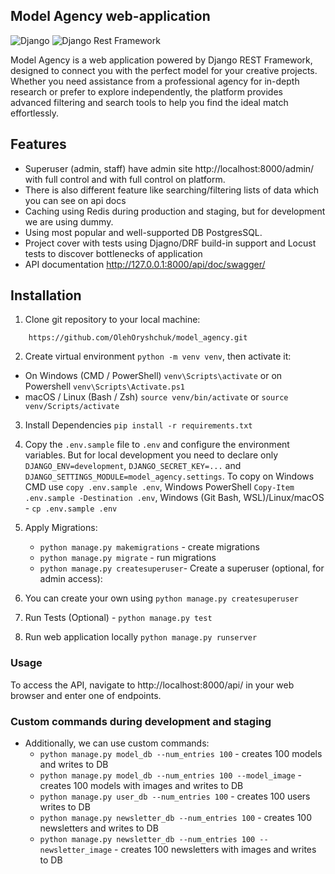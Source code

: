 ## Model Agency web-application

![Django](https://img.shields.io/badge/Django-5.1.4-brightgreen.svg)
![Django Rest Framework](https://img.shields.io/badge/Django%20Rest%20Framework-3.15.2-blue.svg)

Model Agency is a web application powered by Django REST Framework, designed to connect you with the perfect
model for your creative projects. Whether you need assistance from a professional agency for in-depth research
or prefer to explore independently, the platform provides advanced filtering and search tools to help you find
the ideal match effortlessly.

## Features
* Superuser (admin, staff) have admin site http://localhost:8000/admin/ with full control
    and with full control on platform.
* There is also different feature like searching/filtering lists of data
    which you can see on api docs
* Caching using Redis during production and staging, but for development we are using dummy.
* Using most popular and well-supported DB PostgresSQL.
* Project cover with tests using Djagno/DRF build-in support and Locust tests to discover bottlenecks of application
* API documentation  http://127.0.0.1:8000/api/doc/swagger/

## Installation
1. Clone git repository to your local machine:
```
    https://github.com/OlehOryshchuk/model_agency.git
```
2. Create virtual environment `python -m venv venv`, then activate it:
  - On Windows (CMD / PowerShell) `venv\Scripts\activate` or on Powershell `venv\Scripts\Activate.ps1`
  - macOS / Linux (Bash / Zsh) `source venv/bin/activate` or `source venv/Scripts/activate`

3. Install Dependencies `pip install -r requirements.txt`

4. Copy the `.env.sample` file to `.env` and configure the environment variables. But for local development
    you need to declare only `DJANGO_ENV=development`, `DJANGO_SECRET_KEY=...` and `DJANGO_SETTINGS_MODULE=model_agency.settings`.
   To copy on Windows CMD use `copy .env.sample .env`, Windows PowerShell `Copy-Item .env.sample -Destination .env`,
   Windows (Git Bash, WSL)/Linux/macOS - `cp .env.sample .env`

5. Apply Migrations:
   - `python manage.py makemigrations` - create migrations
   - `python manage.py migrate` - run migrations
   - `python manage.py createsuperuser`- Create a superuser (optional, for admin access):

6. You can create your own using `python manage.py createsuperuser`

7. Run Tests (Optional) - `python manage.py test`
8. Run web application locally `python manage.py runserver`

### Usage
To access the API, navigate to http://localhost:8000/api/ in your web browser and enter one of endpoints.

### Custom commands during development and staging
- Additionally, we can use custom commands:
  - `python manage.py model_db --num_entries 100` - creates 100 models and writes to DB
  - `python manage.py model_db --num_entries 100 --model_image` - creates 100 models with images and writes to DB
  - `python manage.py user_db --num_entries 100` - creates 100 users writes to DB
  - `python manage.py newsletter_db --num_entries 100` - creates 100 newsletters and writes to DB
  - `python manage.py newsletter_db --num_entries 100 --newsletter_image` - creates 100 newsletters with images and writes to DB
